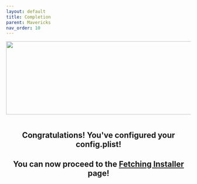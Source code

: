 ```yaml
---
layout: default
title: Completion
parent: Mavericks
nav_order: 10
---
```


<p align="center">
  <img width="650" height="200" src="../../../../assets/HeaderCongrats.png">
</p>

<a href="https://raw.githubusercontent.com/royalgraphx/DarwinKVM/main/docs/assets/OpenCoreProMacComplete.png"><img src="../../../../assets/OpenCoreProMacComplete.png" alt=""></a>

<h2 align="center">Congratulations! You've configured your config.plist!</h2>

<h2 align="center">You can now proceed to the <a href="../../../../infocenter/06-FetchingInstaller/index">Fetching Installer</a> page!</h2>
